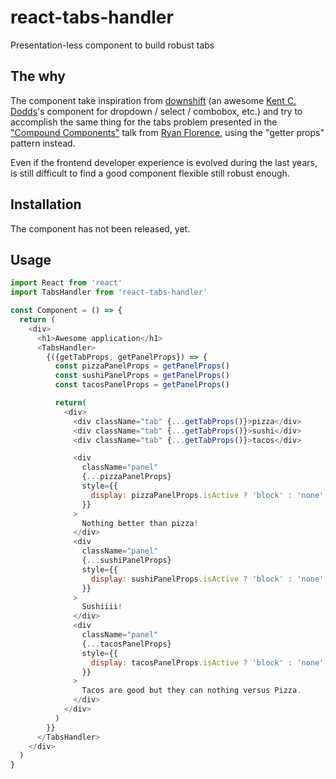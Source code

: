 # react-tabs-handler
Presentation-less component to build robust tabs

## The why
The component take inspiration from [downshift](downshift) (an awesome [Kent C. Dodds](kent)'s component for dropdown / select / combobox, etc.) and try to accomplish the same thing for the tabs problem presented in the ["Compound Components"](compound-components-talk) talk from [Ryan Florence](ryan), using the "getter props" pattern instead.

Even if the frontend developer experience is evolved during the last years, is still difficult to find a good component flexible still robust enough.

## Installation
The component has not been released, yet.

## Usage
```javascript
import React from 'react'
import TabsHandler from 'react-tabs-handler'

const Component = () => {
  return (
    <div>
      <h1>Awesome application</h1>
      <TabsHandler>
        {({getTabProps, getPanelProps}) => {
          const pizzaPanelProps = getPanelProps()
          const sushiPanelProps = getPanelProps()
          const tacosPanelProps = getPanelProps()

          return(
            <div>
              <div className="tab" {...getTabProps()}>pizza</div>
              <div className="tab" {...getTabProps()}>sushi</div>
              <div className="tab" {...getTabProps()}>tacos</div>

              <div
                className="panel"
                {...pizzaPanelProps}
                style={{
                  display: pizzaPanelProps.isActive ? 'block' : 'none',
                }}
              >
                Nothing better than pizza!
              </div>
              <div
                className="panel"
                {...sushiPanelProps}
                style={{
                  display: sushiPanelProps.isActive ? 'block' : 'none',
                }}
              >
                Sushiiii!
              </div>
              <div
                className="panel"
                {...tacosPanelProps}
                style={{
                  display: tacosPanelProps.isActive ? 'block' : 'none',
                }}
              >
                Tacos are good but they can nothing versus Pizza.
              </div>
            </div>
          )
        }}
      </TabsHandler>
    </div>
  )
}
```

[downshift]: https://github.com/paypal/downshift
[kent]: https://github.com/kentcdodds
[ryan]: https://github.com/ryanflorence
[compound-components-talk]: https://www.youtube.com/watch?v=hEGg-3pIHlE
